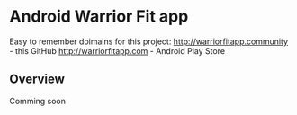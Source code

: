 # Android Warrior Fit app

Easy to remember doimains for this project:
http://warriorfitapp.community - this GitHub
http://warriorfitapp.com - Android Play Store

## Overview

Comming soon
